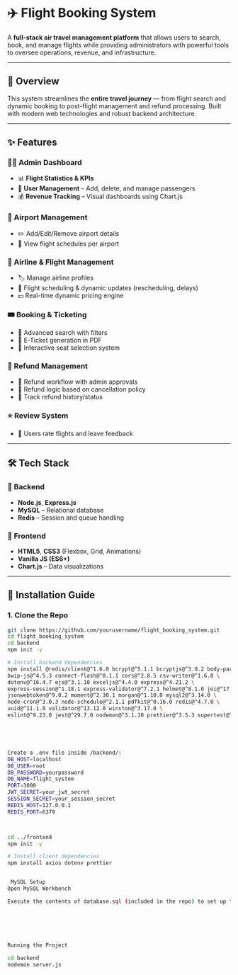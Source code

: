# ✈️ Flight Booking System

A **full-stack air travel management platform** that allows users to search, book, and manage flights while providing administrators with powerful tools to oversee operations, revenue, and infrastructure.

---

## 📌 Overview

This system streamlines the **entire travel journey** — from flight search and dynamic booking to post-flight management and refund processing. Built with modern web technologies and robust backend architecture.

---

## ✨ Features

### 🧑‍💼 Admin Dashboard
- 📊 **Flight Statistics & KPIs**
- 👥 **User Management** – Add, delete, and manage passengers
- 💰 **Revenue Tracking** – Visual dashboards using Chart.js

### 🛫 Airport Management
- ✏️ Add/Edit/Remove airport details
- 📆 View flight schedules per airport

### 🏢 Airline & Flight Management
- 🏷️ Manage airline profiles
- 📅 Flight scheduling & dynamic updates (rescheduling, delays)
- 💵 Real-time dynamic pricing engine

### 🎟️ Booking & Ticketing
- 🔎 Advanced search with filters
- 🧾 E-Ticket generation in PDF
- 💺 Interactive seat selection system

### 💸 Refund Management
- 🔁 Refund workflow with admin approvals
- 🧮 Refund logic based on cancellation policy
- 🧾 Track refund history/status

### ⭐ Review System
- 🌟 Users rate flights and leave feedback

---

## 🛠️ Tech Stack

### 🔧 Backend
- **Node.js**, **Express.js**
- **MySQL** – Relational database
- **Redis** – Session and queue handling

### 🎨 Frontend
- **HTML5**, **CSS3** (Flexbox, Grid, Animations)
- **Vanilla JS (ES6+)**
- **Chart.js** – Data visualizations

---

## 🚀 Installation Guide

### 1. Clone the Repo

```bash
git clone https://github.com/yourusername/flight_booking_system.git
cd flight_booking_system
cd backend
npm init -y

# Install backend dependencies
npm install @redis/client@^1.6.0 bcrypt@^5.1.1 bcryptjs@^3.0.2 body-parser@^1.20.3 \
bwip-js@^4.5.3 connect-flash@^0.1.1 cors@^2.8.5 csv-writer@^1.6.0 \
dotenv@^16.4.7 ejs@^3.1.10 exceljs@^4.4.0 express@^4.21.2 \
express-session@^1.18.1 express-validator@^7.2.1 helmet@^8.1.0 joi@^17.13.3 \
jsonwebtoken@^9.0.2 moment@^2.30.1 morgan@^1.10.0 mysql2@^3.14.0 \
node-cron@^3.0.3 node-schedule@^2.1.1 pdfkit@^0.16.0 redis@^4.7.0 \
uuid@^11.1.0 validator@^13.12.0 winston@^3.17.0 \
eslint@^9.23.0 jest@^29.7.0 nodemon@^3.1.10 prettier@^3.5.3 supertest@^7.1.0





Create a .env file inside /backend/:
DB_HOST=localhost
DB_USER=root
DB_PASSWORD=yourpassword
DB_NAME=flight_system
PORT=3000
JWT_SECRET=your_jwt_secret
SESSION_SECRET=your_session_secret
REDIS_HOST=127.0.0.1
REDIS_PORT=6379



cd ../frontend
npm init -y

# Install client dependencies
npm install axios dotenv prettier


 MySQL Setup
Open MySQL Workbench

Execute the contents of database.sql (included in the repo) to set up the required schema and seed data.






Running the Project

cd backend
nodemon server.js



